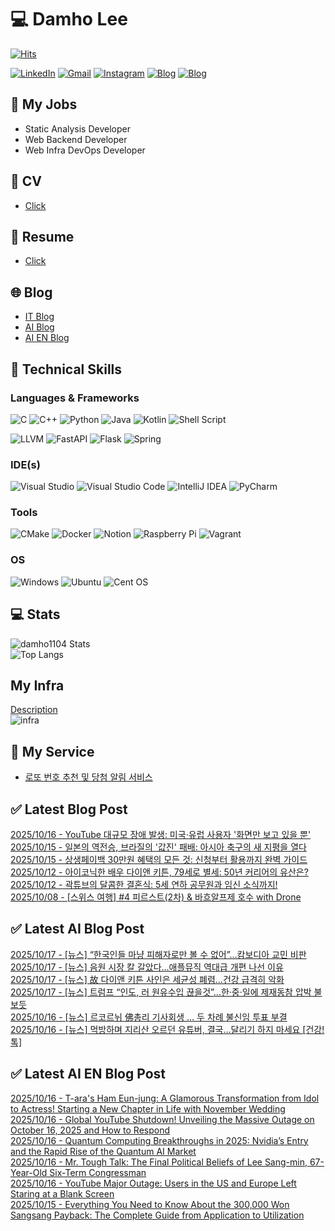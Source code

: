 
# 💻 Damho Lee

[![Hits](https://hits.seeyoufarm.com/api/count/incr/badge.svg?url=https%3A%2F%2Fgithub.com%2Fdamho1104&count_bg=%233D9CC8&title_bg=%23555555&icon=&icon_color=%23E7E7E7&title=hits&edge_flat=false)](https://hits.seeyoufarm.com)  

[![LinkedIn](https://img.shields.io/badge/Linkedin-%230077B5.svg?style=flat&logo=linkedin&logoColor=white)](https://www.linkedin.com/in/damho1104/)
[![Gmail](https://img.shields.io/badge/Gmail-D14836?style=flat&logo=gmail&logoColor=white)](mailto:damho1104@gmail.com)
[![Instagram](https://img.shields.io/badge/Instargram-%23E4405F.svg?style=flat&logo=Instagram&logoColor=white)](https://www.instagram.com/damho1104/)
[![Blog](https://img.shields.io/badge/Blog-%23000000.svg?style=flat&logo=Tistory&logoColor=white)](https://dmomo.co.kr/)
[![Blog](https://img.shields.io/badge/Blog-%23000000.svg?style=flat&logo=WordPress&logoColor=white)](https://blog.ai.dmomo.co.kr/)

## 📃 My Jobs
- Static Analysis Developer
- Web Backend Developer
- Web Infra DevOps Developer

## 📰 CV
- [Click](https://resume.dmomo.net/damho.lee/resume)  

## 📘 Resume
- [Click](https://damho1104.notion.site/8af3191b9815406d95708d9a0cea5a9e)  

## 🌐 Blog
- [IT Blog](https://dmomo.co.kr/)
- [AI Blog](https://blog.ai.dmomo.co.kr/)
- [AI EN Blog](https://ai.trend.dmomo.co.kr/)

## 💪 Technical Skills
### Languages & Frameworks
![C](https://img.shields.io/badge/c-%2300599C.svg?style=flat&logo=c&logoColor=white)
![C++](https://img.shields.io/badge/c++-%2300599C.svg?style=flat&logo=c%2B%2B&logoColor=white)
![Python](https://img.shields.io/badge/Python-3776AB.svg?&style=flat&logo=Python&logoColor=white)
![Java](https://img.shields.io/badge/java-%23ED8B00.svg?style=flat&logo=openjdk&logoColor=white)
![Kotlin](https://img.shields.io/badge/Kotlin-%237F52FF.svg?style=flat&logo=Kotlin&logoColor=white)
![Shell Script](https://img.shields.io/badge/Shell_script-%23121011.svg?style=flat&logo=gnu-bash&logoColor=white)  
  
![LLVM](https://img.shields.io/badge/LLVM/Clang-000B1D.svg?&style=flat&logo=LLVM&logoColor=white)
![FastAPI](https://img.shields.io/badge/FastAPI-005571?style=flat&logo=fastapi)
![Flask](https://img.shields.io/badge/Flask-%23000.svg?style=flat&logo=flask&logoColor=white)
![Spring](https://img.shields.io/badge/Springboot-%236DB33F.svg?style=flat&logo=spring&logoColor=white)
  
  
### IDE(s)
![Visual Studio](https://img.shields.io/badge/Visual%20Studio-5C2D91.svg?style=flat&logo=visual-studio&logoColor=white) 
![Visual Studio Code](https://img.shields.io/badge/Visual%20Studio%20Code-0078d7.svg?style=flat&logo=visual-studio-code&logoColor=white)
![IntelliJ IDEA](https://img.shields.io/badge/IntelliJIDEA-000000.svg?style=flat&logo=intellij-idea&logoColor=white) 
![PyCharm](https://img.shields.io/badge/PyCharm-143?style=flat&logo=pycharm&logoColor=black&color=black&labelColor=green) 


### Tools
![CMake](https://img.shields.io/badge/CMake-%23008FBA.svg?style=flat&logo=cmake&logoColor=white)
![Docker](https://img.shields.io/badge/docker-%230db7ed.svg?style=flat&logo=docker&logoColor=white)
![Notion](https://img.shields.io/badge/Notion-%23000000.svg?style=flat&logo=notion&logoColor=white)
![Raspberry Pi](https://img.shields.io/badge/-RaspberryPi-C51A4A?style=flat&logo=Raspberry-Pi)
![Vagrant](https://img.shields.io/badge/Vagrant-%231563FF.svg?style=flat&logo=vagrant&logoColor=white)


### OS
![Windows](https://img.shields.io/badge/Windows-0078D6?style=flat&logo=windows&logoColor=white)
![Ubuntu](https://img.shields.io/badge/Ubuntu-E95420?style=flat&logo=ubuntu&logoColor=white)
![Cent OS](https://img.shields.io/badge/Cent%20OS-002260?style=flat&logo=centos&logoColor=F0F0F0)


## :computer: Stats
![damho1104 Stats](https://github-readme-stats.vercel.app/api?username=damho1104&hide=issues&show_icons=true&show=prs_merged,prs_merged_percentage&theme=chartreuse-dark)  
![Top Langs](https://github-readme-stats.vercel.app/api/top-langs/?username=damho1104&layout=compact&theme=chartreuse-dark)


## My Infra
[Description](https://dmomo.co.kr/444)  
![infra](https://nextcloud.dmomo.net/apps/files_sharing/publicpreview/EtWDB9RaEXyf4FT?file=/&fileId=142416&x=6016&y=3384&a=true&etag=eee0bc0c4308201c786211582fdbc678)  





## 📣 My Service
- [로또 번호 추천 및 당첨 알림 서비스](https://lotto.dmomo.co.kr/)  


## ✅ Latest Blog Post

[2025/10/16 - YouTube 대규모 장애 발생: 미국&middot;유럽 사용자 '화면만 보고 있을 뿐'](https://dmomo.co.kr/738) <br/>
[2025/10/15 - 일본의 역전승, 브라질의 '값진' 패배: 아시아 축구의 새 지평을 열다](https://dmomo.co.kr/737) <br/>
[2025/10/15 - 상생페이백 30만원 혜택의 모든 것: 신청부터 활용까지 완벽 가이드](https://dmomo.co.kr/736) <br/>
[2025/10/12 - 아이코닉한 배우 다이앤 키튼, 79세로 별세: 50년 커리어의 유산은?](https://dmomo.co.kr/735) <br/>
[2025/10/12 - 곽튜브의 달콤한 결혼식: 5세 연하 공무원과 임신 소식까지!](https://dmomo.co.kr/734) <br/>
[2025/10/08 - [스위스 여행] #4 피르스트(2차) &amp; 바흐알프제 호수 with Drone](https://dmomo.co.kr/733) <br/>

## ✅ Latest AI Blog Post
[2025/10/17 - [뉴스] “한국인들 마냥 피해자로만 볼 수 없어”…캄보디아 교민 비판](https://blog.ai.dmomo.co.kr/news/12081) <br/>
[2025/10/17 - [뉴스] 음원 시장 칼 갈았다…애플뮤직 역대급 개편 나선 이유](https://blog.ai.dmomo.co.kr/news/12078) <br/>
[2025/10/17 - [뉴스] 故 다이앤 키튼 사인은 세균성 폐렴…건강 급격히 악화](https://blog.ai.dmomo.co.kr/news/12075) <br/>
[2025/10/17 - [뉴스] 트럼프 “인도, 러 원유수입 끊을것”…한·중·일에 제재동참 압박 불보듯](https://blog.ai.dmomo.co.kr/news/12072) <br/>
[2025/10/16 - [뉴스] 르코르뉘 佛총리 기사회생 … 두 차례 불신임 투표 부결](https://blog.ai.dmomo.co.kr/news/12069) <br/>
[2025/10/16 - [뉴스] 먹방하며 지리산 오르던 유튜버, 결국…달리기 하지 마세요 [건강!톡]](https://blog.ai.dmomo.co.kr/news/12066) <br/>

## ✅ Latest AI EN Blog Post
[2025/10/16 - T-ara's Ham Eun-jung: A Glamorous Transformation from Idol to Actress! Starting a New Chapter in Life with November Wedding](https://ai.trend.dmomo.co.kr/2025/10/t-aras-ham-eun-jung-glamorous.html) <br/>
[2025/10/16 - Global YouTube Shutdown! Unveiling the Massive Outage on October 16, 2025 and How to Respond](https://ai.trend.dmomo.co.kr/2025/10/global-youtube-shutdown-unveiling.html) <br/>
[2025/10/16 - Quantum Computing Breakthroughs in 2025: Nvidia’s Entry and the Rapid Rise of the Quantum AI Market](https://ai.trend.dmomo.co.kr/2025/10/quantum-computing-breakthroughs-in-2025.html) <br/>
[2025/10/16 - Mr. Tough Talk: The Final Political Beliefs of Lee Sang-min, 67-Year-Old Six-Term Congressman](https://ai.trend.dmomo.co.kr/2025/10/mr-tough-talk-final-political-beliefs.html) <br/>
[2025/10/16 - YouTube Major Outage: Users in the US and Europe Left Staring at a Blank Screen](https://ai.trend.dmomo.co.kr/2025/10/youtube-major-outage-users-in-us-and.html) <br/>
[2025/10/15 - Everything You Need to Know About the 300,000 Won Sangsang Payback: The Complete Guide from Application to Utilization](https://ai.trend.dmomo.co.kr/2025/10/everything-you-need-to-know-about.html) <br/>
